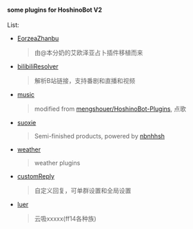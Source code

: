 #### some plugins for HoshinoBot V2
List:<br>
- [EorzeaZhanbu](https://github.com/LambdaYH/HoshinoBotV2Plugins/tree/master/EorzeaZhanbu)
  > 由@本分奶的艾欧泽亚占卜插件移植而来
- [bilibiliResolver](https://github.com/LambdaYH/HoshinoBotV2Plugins/tree/master/bilibiliResolver) 
  > 解析B站链接，支持番剧和直播和视频
- [music](https://github.com/LambdaYH/HoshinoBotV2Plugins/tree/master/music)
  > modified from [mengshouer/HoshinoBot-Plugins](https://github.com/mengshouer/HoshinoBot-Plugins/blob/master/modules/custom/music.py), 点歌
- [suoxie](https://github.com/LambdaYH/HoshinoBotV2Plugins/tree/master/suoxie)
  > Semi-finished products, powered by [nbnhhsh](https://github.com/itorr/nbnhhsh)
- [weather](https://github.com/LambdaYH/HoshinoBotV2Plugins/tree/master/weather)
  > weather plugins
- [customReply](https://github.com/LambdaYH/HoshinoBotV2Plugins/tree/master/customReply)
  > 自定义回复，可单群设置和全局设置
- [luer](https://github.com/LambdaYH/HoshinoBotV2Plugins/tree/master/luer)
  > 云吸xxxxx(ff14各种族)
